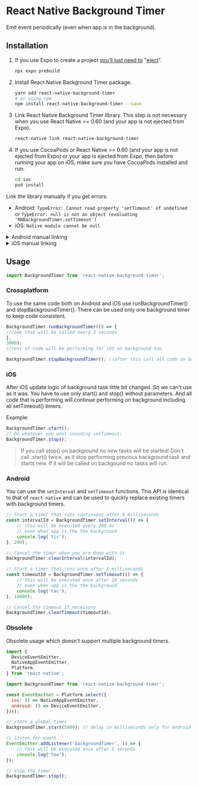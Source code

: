 # React Native Background Timer
Emit event periodically (even when app is in the background).

## Installation
1. If you use Expo to create a project [you'll just need to](https://facebook.github.io/react-native/docs/getting-started#caveats) "[eject](https://docs.expo.dev/workflow/prebuild/)".

    ```bash
    npx expo prebuild
    ```

2. Install React Native Background Timer package.

    ```bash
    yarn add react-native-background-timer
    # or using npm
    npm install react-native-background-timer --save
    ```

3. Link React Native Background Timer library. This step is not necessary when you use React Native >= 0.60 (and your app is not ejected from Expo).

    ```bash
    react-native link react-native-background-timer
    ```

4. If you use CocoaPods or React Native >= 0.60 (and your app is not ejected from Expo) or your app is ejected from Expo, then before running your app on iOS, make sure you have CocoaPods installed and run:

    ```bash
    cd ios
    pod install
    ```

Link the library manually if you get errors:

- Android: `TypeError: Cannot read property 'setTimeout' of undefined` or `TypeError: null is not an object (evaluating 'RNBackgroundTimer.setTimeout')`
- iOS: `Native module cannot be null`

<details>
    <summary>Android manual linking</summary>

- `android/settings.gradle`

    ```diff
    + include ':react-native-background-timer'
    + project(':react-native-background-timer').projectDir = new File(rootProject.projectDir, '../node_modules/react-native-background-timer/android')
    ```

- `android/app/build.gradle`

    ```diff
    dependencies {
    +   implementation project(':react-native-background-timer')
    }
    ```

- `android/app/src/main/java/com/your-app/MainApplication.java`

    ```diff
    + import com.ocetnik.timer.BackgroundTimerPackage;

    @Override
    protected List<ReactPackage> getPackages() {
      return Arrays.<ReactPackage>asList(
    +   new BackgroundTimerPackage()
      );
    }
    ```
</details>

<details>
  <summary>iOS manual linking</summary>

- `ios/Podfile`

    ```diff
    + pod 'react-native-background-timer', :path => '../node_modules/react-native-background-timer'
    ```
</details>

## Usage

```js
import BackgroundTimer from 'react-native-background-timer';
```

### Crossplatform
To use the same code both on Android and iOS use runBackgroundTimer() and stopBackgroundTimer(). There can be used only one background timer to keep code consistent.

```js
BackgroundTimer.runBackgroundTimer(() => { 
//code that will be called every 3 seconds 
}, 
3000);
//rest of code will be performing for iOS on background too

BackgroundTimer.stopBackgroundTimer(); //after this call all code on background stop run.
```

### iOS
After iOS update logic of background task little bit changed. So we can't use as it was. 
You have to use only start() and stop() without parameters. And all code that is performing will continue performing on background including all setTimeout() timers.

Example:
```js
BackgroundTimer.start();
// Do whatever you want incuding setTimeout;
BackgroundTimer.stop();
```

> If you call stop() on background no new tasks will be started!
> Don't call .start() twice, as it stop performing previous background task and starts new. 
> If it will be called on backgound no tasks will run.

### Android
You can use the `setInterval` and `setTimeout` functions.
This API is identical to that of `react-native` and can be used to quickly replace existing timers
with background timers.

```js
// Start a timer that runs continuous after X milliseconds
const intervalId = BackgroundTimer.setInterval(() => {
	// this will be executed every 200 ms
	// even when app is the the background
	console.log('tic');
}, 200);

// Cancel the timer when you are done with it
BackgroundTimer.clearInterval(intervalId);
```

```js
// Start a timer that runs once after X milliseconds
const timeoutId = BackgroundTimer.setTimeout(() => {
	// this will be executed once after 10 seconds
	// even when app is the the background
  	console.log('tac');
}, 10000);

// Cancel the timeout if necessary
BackgroundTimer.clearTimeout(timeoutId);
```

### Obsolete
Obsolete usage which doesn't support multiple background timers.

```js
import {
  DeviceEventEmitter,
  NativeAppEventEmitter,
  Platform,
} from 'react-native';

import BackgroundTimer from 'react-native-background-timer';
```

```js
const EventEmitter = Platform.select({
  ios: () => NativeAppEventEmitter,
  android: () => DeviceEventEmitter,
})();
```

```js
// start a global timer
BackgroundTimer.start(5000); // delay in milliseconds only for Android
```
```js
// listen for event
EventEmitter.addListener('backgroundTimer', () => {
	// this will be executed once after 5 seconds
	console.log('toe');
});
```
```js
// stop the timer
BackgroundTimer.stop();
```
